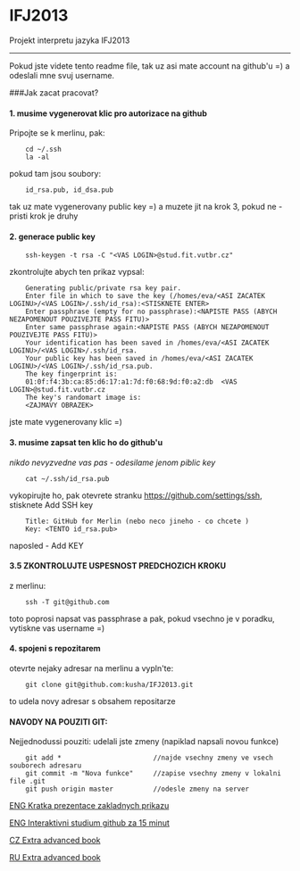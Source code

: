 IFJ2013
=======

Projekt interpretu jazyka IFJ2013

---

Pokud jste videte tento readme file, tak uz asi mate account na github'u =) a odeslali mne svuj username.

###Jak zacat pracovat?

#### 1. musime vygenerovat klic pro autorizace na github

Pripojte se k merlinu, pak:

        cd ~/.ssh
        la -al

pokud tam jsou soubory:

        id_rsa.pub, id_dsa.pub

tak uz mate vygenerovany public key =) a muzete jit na krok 3, pokud ne - pristi krok je druhy

#### 2. generace public key

        ssh-keygen -t rsa -C "<VAS LOGIN>@stud.fit.vutbr.cz"

zkontrolujte abych ten prikaz vypsal:

        Generating public/private rsa key pair.
        Enter file in which to save the key (/homes/eva/<ASI ZACATEK LOGINU>/<VAS LOGIN>/.ssh/id_rsa):<STISKNETE ENTER>
        Enter passphrase (empty for no passphrase):<NAPISTE PASS (ABYCH NEZAPOMENOUT POUZIVEJTE PASS FITU)>
        Enter same passphrase again:<NAPISTE PASS (ABYCH NEZAPOMENOUT POUZIVEJTE PASS FITU)>
        Your identification has been saved in /homes/eva/<ASI ZACATEK LOGINU>/<VAS LOGIN>/.ssh/id_rsa.
        Your public key has been saved in /homes/eva/<ASI ZACATEK LOGINU>/<VAS LOGIN>/.ssh/id_rsa.pub.
        The key fingerprint is:
        01:0f:f4:3b:ca:85:d6:17:a1:7d:f0:68:9d:f0:a2:db  <VAS LOGIN>@stud.fit.vutbr.cz
        The key's randomart image is:
        <ZAJMAVY OBRAZEK>

jste mate vygenerovany klic =)

#### 3. musime zapsat ten klic ho do github'u

*nikdo nevyzvedne vas pas - odesilame jenom piblic key*

        cat ~/.ssh/id_rsa.pub

vykopirujte ho, pak otevrete stranku https://github.com/settings/ssh, stisknete Add SSH key

        Title: GitHub for Merlin (nebo neco jineho - co chcete )
        Key: <TENTO id_rsa.pub>

naposled - Add KEY 

#### 3.5 ZKONTROLUJTE USPESNOST PREDCHOZICH KROKU

z merlinu:

        ssh -T git@github.com

toto poprosi napsat vas passphrase a pak, pokud vsechno je v poradku, vytiskne vas username =)

#### 4. spojeni s repozitarem

otevrte nejaky adresar na merlinu a vypln'te:

        git clone git@github.com:kusha/IFJ2013.git

to udela novy adresar s obsahem repositarze

#### NAVODY NA POUZITI GIT:

Nejjednodussi pouziti:
udelali jste zmeny (napiklad napsali novou funkce)

        git add *                       //najde vsechny zmeny ve vsech souborech adresaru
        git commit -m "Nova funkce"     //zapise vsechny zmeny v lokalni file .git
        git push origin master          //odesle zmeny na server

[ENG Kratka prezentace zakladnych prikazu](http://rogerdudler.github.io/git-guide/)

[ENG Interaktivni studium github za 15 minut](http://try.github.io/)

[CZ Extra advanced book](http://git-scm.com/book/cs)

[RU Extra advanced book](http://git-scm.com/book/ru)
